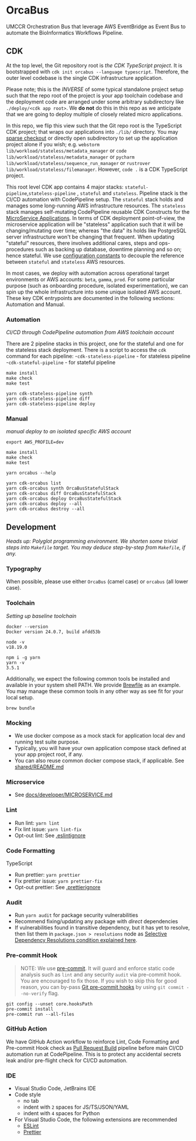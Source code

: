# OrcaBus

UMCCR Orchestration Bus that leverage AWS EventBridge as Event Bus to automate the BioInformatics Workflows Pipeline.

## CDK

At the top level, the Git repository root is _the CDK TypeScript project_. It is bootstrapped with `cdk init orcabus --language typescript`. Therefore, the outer level codebase is the single CDK infrastructure application. 

Please note; this is the _INVERSE_ of some typical standalone project setup such that the repo root of the project is your app toolchain codebase and the deployment code are arranged under some arbitrary subdirectory like `./deploy/<cdk app root>`. We **do not** do this in this repo as we anticipate that we are going to deploy multiple of closely related micro applications.

In this repo, we flip this view such that the Git repo root is the TypeScript CDK project; that wraps our applications into `./lib/` directory. You may [sparse checkout](https://git-scm.com/docs/git-sparse-checkout) or directly open subdirectory to set up the application project alone if you wish; e.g. `webstorm lib/workload/stateless/metadata_manager` or `code lib/workload/stateless/metadata_manager` or `pycharm lib/workload/stateless/sequence_run_manager` or `rustrover lib/workload/stateless/filemanager`. However, `code .` is a CDK TypeScript project.

This root level CDK app contains 4 major stacks: `stateful-pipeline`,`stateless-pipeline` , `stateful` and `stateless`. Pipeline stack is the CI/CD automation with CodePipeline setup. The `stateful` stack holds and manages some long-running AWS infrastructure resources. The `stateless` stack manages self-mutating CodePipeline reusable CDK Constructs for the [MicroService Applications](docs/developer/MICROSERVICE.md). In terms of CDK deployment point-of-view, the microservice application will be "stateless" application such that it will be changing/mutating over time; whereas "the data" its holds like PostgreSQL server infrastructure won't be changing that frequent. When updating "stateful" resources, there involves additional cares, steps and ops-procedures such as backing up database, downtime planning and so on; hence stateful. We use [configuration constants](./config) to decouple the reference between `stateful` and `stateless` AWS resources.

In most cases, we deploy with automation across operational target environments or AWS accounts: `beta`, `gamma`, `prod`. For some particular purpose (such as onboarding procedure, isolated experimentation), we can spin up the whole infrastructure into some unique isolated AWS account. These key CDK entrypoints are documented in the following sections: Automation and Manual.

### Automation

_CI/CD through CodePipeline automation from AWS toolchain account_

There are 2 pipeline stacks in this project, one for the stateful and one for the stateless stack deployment. There is a
script to access the `cdk` command for each pipeline:
-`cdk-stateless-pipeline` - for stateless pipeline
-`cdk-stateful-pipeline` - for stateful pipeline

```
make install
make check
make test

yarn cdk-stateless-pipeline synth
yarn cdk-stateless-pipeline diff
yarn cdk-stateless-pipeline deploy
```

### Manual

_manual deploy to an isolated specific AWS account_

```
export AWS_PROFILE=dev

make install
make check
make test

yarn orcabus --help

yarn cdk-orcabus list
yarn cdk-orcabus synth OrcaBusStatefulStack
yarn cdk-orcabus diff OrcaBusStatefulStack
yarn cdk-orcabus deploy OrcaBusStatefulStack
yarn cdk-orcabus deploy --all
yarn cdk-orcabus destroy --all
```

## Development

_Heads up: Polyglot programming environment. We shorten some trivial steps into `Makefile` target. You may deduce step-by-step from `Makefile`, if any._

### Typography

When possible, please use either `OrcaBus` (camel case) or `orcabus` (all lower case).

### Toolchain

_Setting up baseline toolchain_

```
docker --version
Docker version 24.0.7, build afdd53b

node -v
v18.19.0

npm i -g yarn
yarn -v
3.5.1
```

Additionally, we expect the following common tools be installed and available in your system shell PATH. We provide [Brewfile](Brewfile) as an example. You may manage these common tools in any other way as see fit for your local setup.

```
brew bundle
```

### Mocking

- We use docker compose as a mock stack for application local dev and running test suite purpose.
- Typically, you will have your own application compose stack defined at your app project root, if any.
- You can also reuse common docker compose stack, if applicable. See [shared/README.md](shared)

### Microservice

- See [docs/developer/MICROSERVICE.md](docs/developer/MICROSERVICE.md)

### Lint

- Run lint: `yarn lint`
- Fix lint issue: `yarn lint-fix`
- Opt-out lint: See [.eslintignore](.eslintignore)

### Code Formatting

TypeScript
- Run prettier: `yarn prettier`
- Fix prettier issue: `yarn prettier-fix`
- Opt-out prettier: See [.prettierignore](.prettierignore)

### Audit

- Run `yarn audit` for package security vulnerabilities
- Recommend fixing/updating any package with _direct_ dependencies
- If vulnerabilities found in transitive dependency, but it has yet to resolve, then list them in `package.json > resolutions` node as [Selective Dependency Resolutions condition explained here](https://classic.yarnpkg.com/en/docs/selective-version-resolutions/).

### Pre-commit Hook

> NOTE: We use [pre-commit](https://github.com/umccr/wiki/blob/master/computing/dev-environment/git-hooks.md). It will guard and enforce static code analysis such as `lint` and any security `audit` via pre-commit hook. You are encouraged to fix those. If you wish to skip this for good reason, you can by-pass [Git pre-commit hooks](https://git-scm.com/book/en/v2/Customizing-Git-Git-Hooks) by using `git commit --no-verify` flag.

```commandline
git config --unset core.hooksPath
pre-commit install
pre-commit run --all-files
```

### GitHub Action

We have GitHub Action workflow to reinforce Lint, Code Formatting and Pre-commit Hook check as [Pull Request Build](.github/workflows/prbuild.yml) pipeline before main CI/CD automation run at CodePipeline. This is to protect any accidental secrets leak and/or pre-flight check for CI/CD automation. 

### IDE

- Visual Studio Code, JetBrains IDE
- Code style
  - no tab
  - indent with `2` spaces for JS/TS/JSON/YAML
  - indent with `4` spaces for Python
- For Visual Studio Code, the following extensions are recommended
  - [ESLint](https://marketplace.visualstudio.com/items?itemName=dbaeumer.vscode-eslint)
  - [Prettier](https://marketplace.visualstudio.com/items?itemName=esbenp.prettier-vscode)
